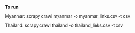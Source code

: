 __To run__ 

Myanmar: scrapy crawl myanmar -o myanmar_links.csv -t csv

Thailand: scrapy crawl thailand -o thailand_links.csv -t csv
